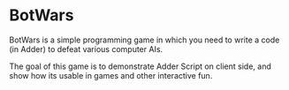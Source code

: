 # BotWars

BotWars is a simple programming game in which you need to write a code (in Adder) to defeat various computer AIs.

The goal of this game is to demonstrate Adder Script on client side, and show how its usable in games and other interactive fun.